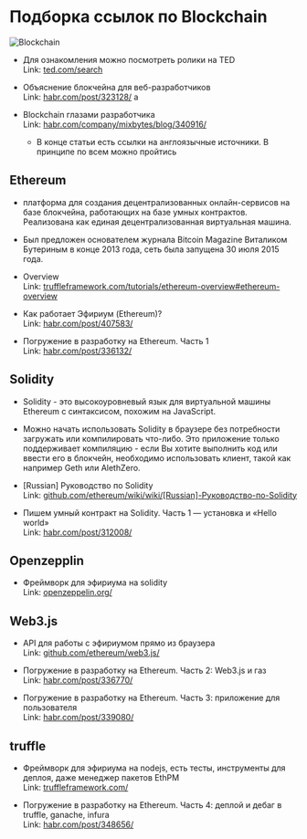 # Подборка ссылок по Blockchain

![Blockchain](https://cdn-images-1.medium.com/max/1600/1*3hyWN8UhcrL7P0Opbu7IQg.jpeg)
  
* Для ознакомления можно посмотреть ролики на TED  
	Link: [ted.com/search][1]  
  
* Объяснение блокчейна для веб-разработчиков  
	Link: [habr.com/post/323128/][2]  a
  
* Blockchain глазами разработчика  
	Link: [habr.com/company/mixbytes/blog/340916/][3]  
  
	* В конце статьи есть ссылки на англоязычные источники. В принципе по всем можно пройтись  
  
## Ethereum  
  
* платформа для создания децентрализованных онлайн-сервисов на базе блокчейна, работающих на базе умных контрактов. Реализована как единая децентрализованная виртуальная машина.  
* Был предложен основателем журнала Bitcoin Magazine Виталиком Бутериным в конце 2013 года, сеть была запущена 30 июля 2015 года.  
* Overview  
	Link: [truffleframework.com/tutorials/ethereum-overview#ethereum-overview][4]  
  
* Как работает Эфириум (Ethereum)?  
	Link: [habr.com/post/407583/][5]  
  
* Погружение в разработку на Ethereum. Часть 1  
	Link: [habr.com/post/336132/][6]  
  
## Solidity  
  
* Solidity - это высокоуровневый язык для виртуальной машины Ethereum с синтаксисом, похожим на JavaScript.  
* Можно начать использовать Solidity в браузере без потребности загружать или компилировать что-либо. Это приложение только поддерживает компиляцию - если Вы хотите выполнить код или ввести его в блокчейн, необходимо использовать клиент, такой как например Geth или AlethZero.  
* [Russian] Руководство по Solidity  
	Link: [github.com/ethereum/wiki/wiki/[Russian]-Руководство-по-Solidity][8]  
  
* Пишем умный контракт на Solidity. Часть 1 — установка и «Hello world»  
	Link: [habr.com/post/312008/][7]  
  
## Openzepplin  
  
* Фреймворк для эфириума на solidity  
	Link: [openzeppelin.org/][9]  
  
## Web3.js  
  
* API для работы с эфириумом прямо из браузера  
	Link: [github.com/ethereum/web3.js/][10]  
  
* Погружение в разработку на Ethereum. Часть 2: Web3.js и газ  
	Link: [habr.com/post/336770/][11]  
  
* Погружение в разработку на Ethereum. Часть 3: приложение для пользователя  
	Link: [habr.com/post/339080/][12]  
  
## truffle  
  
* Фреймворк для эфириума на nodejs, есть тесты, инструменты для деплоя, даже менеджер пакетов EthPM  
	Link: [truffleframework.com/][13]  
  
* Погружение в разработку на Ethereum. Часть 4: деплой и дебаг в truffle, ganache, infura  
	Link: [habr.com/post/348656/][14]  
  
[1]: https://www.ted.com/search?q=blockchain  
[2]: https://habr.com/post/323128/  
[3]: https://habr.com/company/mixbytes/blog/340916/  
[4]: https://truffleframework.com/tutorials/ethereum-overview#ethereum-overview  
[5]: https://habr.com/post/407583/  
[6]: https://habr.com/post/336132/  
[7]: https://habr.com/post/312008/  
[8]: https://github.com/ethereum/wiki/wiki/%5BRussian%5D-%D0%A0%D1%83%D0%BA%D0%BE%D0%B2%D0%BE%D0%B4%D1%81%D1%82%D0%B2%D0%BE-%D0%BF%D0%BE-Solidity  
[9]: https://openzeppelin.org/  
[10]: https://github.com/ethereum/web3.js/  
[11]: https://habr.com/post/336770/  
[12]: https://habr.com/post/339080/  
[13]: https://truffleframework.com/  
[14]: https://habr.com/post/348656/  
 
